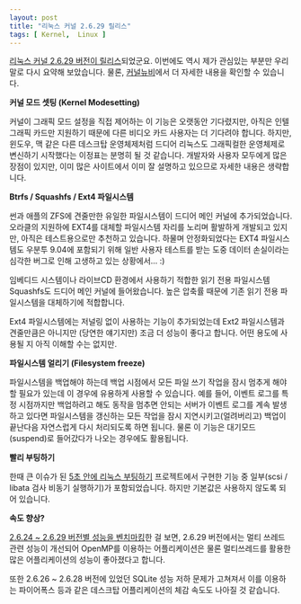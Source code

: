 ```yaml
---
layout: post
title: "리눅스 커널 2.6.29 릴리스"
tags: [ Kernel,  Linux ]
---
```


[리눅스 커널 2.6.29 버전이 릴리스](http://lwn.net/Articles/325047/)되었군요. 이번에도 역시 제가 관심있는 부분만 우리말로 다시 요약해 보았습니다. 물론, [커널뉴비](http://kernelnewbies.org/Linux_2_6_29)에서 더 자세한 내용을 확인할 수 있습니다.

**커널 모드 셋팅 (Kernel Modesetting)**

커널이 그래픽 모드 설정을 직접 제어하는 이 기능은 오랫동안 기다렸지만, 아직은 인텔 그래픽 카드만 지원하기 때문에 다른 비디오 카드 사용자는 더 기다려야 합니다. 하지만, 윈도우, 맥 같은 다른 데스크탑 운영체제처럼 드디어 리눅스도 그래픽컬한 운영체제로 변신하기 시작했다는 이정표는 분명히 될 것 같습니다. 개발자와 사용자 모두에게 많은 장점이 있지만, 이미 많은 사이트에서 이미 잘 설명하고 있으므로 자세한 내용은 생략합니다.

**Btrfs / Squashfs / Ext4 파일시스템**

썬과 애플의 ZFS에 견줄만한 유일한 파일시스템이 드디어 메인 커널에 추가되었습니다. 오라클의 지원하에 EXT4를 대체할 파일시스템 자리를 노리며 활발하게 개발되고 있지만, 아직은 테스트용으로만 추천하고 있습니다. 하물며 안정화되었다는 EXT4 파일시스템도 우분투 9.04에 포함되기 위해 일반 사용자 테스트를 받는 도중 데이터 손실이라는 심각한 버그로 인해 고생하고 있는 상황에서... :)

임베디드 시스템이나 라이브CD 환경에서 사용하기 적합한 읽기 전용 파일시스템 Squashfs도 드디어 메인 커널에 들어왔습니다. 높은 압축률 때문에 기존 읽기 전용 파일시스템을 대체하기에 적합합니다.

Ext4 파일시스템에는 저널링 없이 사용하는 기능이 추가되었는데 Ext2 파일시스템과 견줄만큼은 아니지만 (당연한 얘기지만) 조금 더 성능이 좋다고 합니다. 어떤 용도에 사용될 지 아직 이해할 수는 없지만.

**파일시스템 얼리기 (Filesystem freeze)**

파일시스템을 백업해야 하는데 백업 시점에서 모든 파일 쓰기 작업을 잠시 멈추게 해야할 필요가 있는데 이 경우에 유용하게 사용할 수 있습니다. 예를 들어, 이벤트 로그를 특정 시점까지만 백업하려고 해도 동작을 멈추면 안되는 서버가 이벤트 로그를 계속 발생하고 있다면 파일시스템을 갱신하는 모든 작업을 잠시 지연시키고(얼려버리고) 백업이 끝난다음 자연스럽게 다시 처리되도록 하면 됩니다. 물론 이 기능은 대기모드(suspend)로 들어갔다가 나오는 경우에도 활용됩니다.

**빨리 부팅하기**

한때 큰 이슈가 된 [5초 안에 리눅스 부팅하기](http://lwn.net/Articles/299483/) 프로젝트에서 구현한 기능 중 일부(scsi / libata 검사 비동기 실행하기)가 포함되었습니다. 하지만 기본값은 사용하지 않도록 되어 있습니다.

**속도 향상?**

[2.6.24 ~ 2.6.29 버전별 성능을 벤치마킹](http://www.phoronix.com/scan.php?page=article&item=linux_2629_benchmarks)한 걸 보면, 2.6.29 버전에서는 멀티 쓰레드 관련 성능이 개선되어 OpenMP를 이용하는 어플리케이션은 물론 멀티쓰레드를 활용한 많은 어플리케이션의 성능이 좋아졌다고 합니다.

또한 2.6.26 ~ 2.6.28 버전에 있었던 SQLite 성능 저하 문제가 고쳐져서 이를 이용하는 파이어폭스 등과 같은 데스크탑 어플리케이션의 체감 속도도 나아질 것 같습니다.
